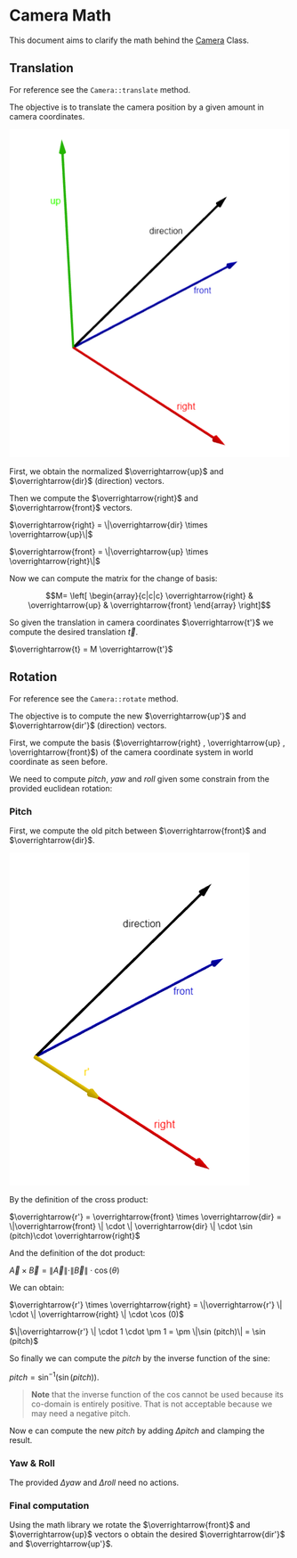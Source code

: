 # Camera Math
This document aims to clarify the math behind the [Camera](../ComputerGraphicsProject2023/src/vulture/scene/Camera.h) Class.

## Translation

For reference see the `Camera::translate` method.

The objective is to translate the camera position by a given amount in camera coordinates.

![Camera Axis](./camera/camera_axis.png)

First, we obtain the normalized $\overrightarrow{up}$ and $\overrightarrow{dir}$ (direction) vectors.

Then we compute the $\overrightarrow{right}$ and $\overrightarrow{front}$ vectors.

$\overrightarrow{right} = \|\overrightarrow{dir} \times \overrightarrow{up}\|$

$\overrightarrow{front} = \|\overrightarrow{up} \times \overrightarrow{right}\|$

Now we can compute the matrix for the change of basis:

$$M= \left[ \begin{array}{c|c|c}
\overrightarrow{right} & \overrightarrow{up} & \overrightarrow{front} \end{array} \right]$$

So given the translation in camera coordinates $\overrightarrow{t'}$ we compute the desired translation $\overrightarrow{t}$.

$\overrightarrow{t} = M \overrightarrow{t'}$

## Rotation

For reference see the `Camera::rotate` method.

The objective is to compute the new $\overrightarrow{up'}$ and $\overrightarrow{dir'}$ (direction) vectors.

First, we compute the basis ($\overrightarrow{right} , \overrightarrow{up} , \overrightarrow{front}$) of the camera coordinate system in world coordinate as seen before.

We need to compute $pitch$, $yaw$ and $roll$ given some constrain from the provided euclidean rotation:

### Pitch
First, we compute the old pitch between $\overrightarrow{front}$ and $\overrightarrow{dir}$.

![Camera Rotation](./camera/camera_rotation.png)

By the definition of the cross product:

$\overrightarrow{r'} = \overrightarrow{front} \times \overrightarrow{dir} = \|\overrightarrow{front} \| \cdot \| \overrightarrow{dir} \| \cdot \sin (pitch)\cdot \overrightarrow{right}$

And the definition of the dot product:

$\overrightarrow{A} \times \overrightarrow{B} = \|\overrightarrow{A} \| \cdot \| \overrightarrow{B} \| \cdot \cos (\theta)$

We can obtain:

$\overrightarrow{r'} \times \overrightarrow{right} = \|\overrightarrow{r'} \| \cdot \| \overrightarrow{right} \| \cdot \cos (0)$

$\|\overrightarrow{r'} \| \cdot 1 \cdot \pm 1 = \pm \|\sin (pitch)\| = \sin (pitch)$

So finally we can compute the $pitch$ by the inverse function of the sine:

$pitch = \sin^{-1} (\sin (pitch))$.

> **Note** that the inverse function of the cos cannot be used because its co-domain is entirely positive. That is not acceptable because we may need a negative pitch.

Now e can compute the new $pitch$ by adding $\Delta pitch$ and clamping the result.

### Yaw & Roll

The provided $\Delta yaw$ and $\Delta roll$ need no actions.

### Final computation

Using the math library we rotate the $\overrightarrow{front}$ and $\overrightarrow{up}$ vectors o obtain the desired $\overrightarrow{dir'}$ and $\overrightarrow{up'}$.
